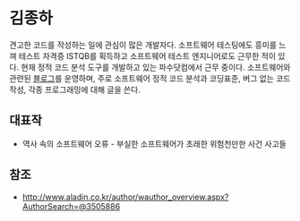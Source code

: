 # 김종하

견고한 코드를 작성하는 일에 관심이 많은 개발자다. 소프트웨어 테스팅에도 흥미를 느껴 테스트 자격증 ISTQB를 획득하고 소프트웨어 테스트 엔지니어로도 근무한 적이 있다. 현재 정적 코드 분석 도구를 개발하고 있는 파수닷컴에서 근무 중이다. 소프트웨어와 관련된 [블로그](http://story.wisedog.net)를 운영하며, 주로 소프트웨어 정적 코드 분석과 코딩표준, 버그 없는 코드 작성, 각종 프로그래밍에 대해 글을 쓴다.

## 대표작

- 역사 속의 소프트웨어 오류 - 부실한 소프트웨어가 초래한 위험천만한 사건 사고들

## 참조

- http://www.aladin.co.kr/author/wauthor_overview.aspx?AuthorSearch=@3505886
